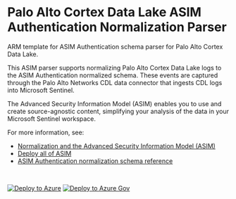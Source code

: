 # Palo Alto Cortex Data Lake ASIM Authentication Normalization Parser

ARM template for ASIM Authentication schema parser for Palo Alto Cortex Data Lake.

This ASIM parser supports normalizing Palo Alto Cortex Data Lake logs to the ASIM Authentication normalized schema. These events are captured through the Palo Alto Networks CDL data connector that ingests CDL logs into Microsoft Sentinel.


The Advanced Security Information Model (ASIM) enables you to use and create source-agnostic content, simplifying your analysis of the data in your Microsoft Sentinel workspace.

For more information, see:

- [Normalization and the Advanced Security Information Model (ASIM)](https://aka.ms/AboutASIM)
- [Deploy all of ASIM](https://aka.ms/DeployASIM)
- [ASIM Authentication normalization schema reference](https://aka.ms/ASimAuthenticationDoc)

<br>

[![Deploy to Azure](https://aka.ms/deploytoazurebutton)](https://portal.azure.com/#create/Microsoft.Template/uri/https%3A%2F%2Fraw.githubusercontent.com%2FAzure%2FAzure-Sentinel%2Fmaster%2FParsers%2FASimAuthentication%2FARM%2FvimAuthenticationPaloAltoCortexDataLake%2FvimAuthenticationPaloAltoCortexDataLake.json) [![Deploy to Azure Gov](https://aka.ms/deploytoazuregovbutton)](https://portal.azure.us/#create/Microsoft.Template/uri/https%3A%2F%2Fraw.githubusercontent.com%2FAzure%2FAzure-Sentinel%2Fmaster%2FParsers%2FASimAuthentication%2FARM%2FvimAuthenticationPaloAltoCortexDataLake%2FvimAuthenticationPaloAltoCortexDataLake.json)
